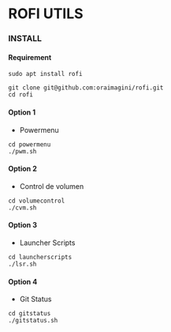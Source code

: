 # ROFI UTILS

### INSTALL

#### Requirement
```
sudo apt install rofi
```
```
git clone git@github.com:oraimagini/rofi.git
cd rofi
```

#### Option 1
- Powermenu
```
cd powermenu
./pwm.sh
```

#### Option 2
- Control de volumen
```
cd volumecontrol
./cvm.sh
```

#### Option 3
- Launcher Scripts
```
cd launcherscripts
./lsr.sh
```

#### Option 4
- Git Status
```
cd gitstatus
./gitstatus.sh
```

